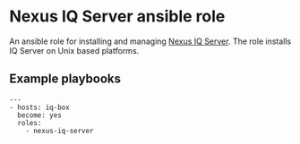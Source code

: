 # Nexus IQ Server ansible role

An ansible role for installing and managing [Nexus IQ Server](https://help.sonatype.com/iqserver). The role installs IQ Server on Unix based platforms.

## Example playbooks

```
---
- hosts: iq-box
  become: yes
  roles:
    - nexus-iq-server
```
